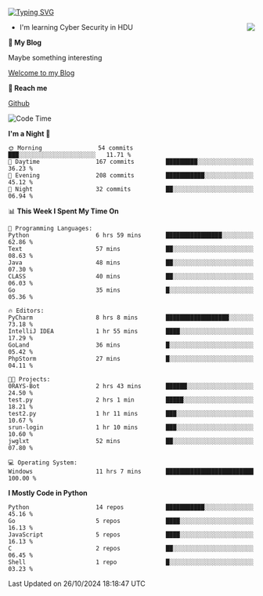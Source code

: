 [![Typing SVG](https://readme-typing-svg.herokuapp.com?font=Fira+Code&pause=1000&random=false&width=450&height=60&lines=Hello+%F0%9F%91%8B%F0%9F%8F%BB;I'm+JBNRZ)](https://git.io/typing-svg)

<a href="#">
  <img align="right" src="https://github-readme-stats.vercel.app/api?username=JBNRZ&show_icons=true&bg_color=15,f2f7fd,E0EAFC" />
</a>

- I'm learning Cyber Security in HDU

 **🌱 My Blog**

Maybe something interesting

[Welcome to my Blog](https://jbnrz.com.cn/)

 **💬 Reach me** 

[Github](https://github.com/JBNRZ)


<!--START_SECTION:waka-->
![Code Time](http://img.shields.io/badge/Code%20Time-717%20hrs%2057%20mins-blue)

**I'm a Night 🦉** 

```text
🌞 Morning                54 commits          ███░░░░░░░░░░░░░░░░░░░░░░   11.71 % 
🌆 Daytime                167 commits         █████████░░░░░░░░░░░░░░░░   36.23 % 
🌃 Evening                208 commits         ███████████░░░░░░░░░░░░░░   45.12 % 
🌙 Night                  32 commits          ██░░░░░░░░░░░░░░░░░░░░░░░   06.94 % 
```


📊 **This Week I Spent My Time On** 

```text
💬 Programming Languages: 
Python                   6 hrs 59 mins       ████████████████░░░░░░░░░   62.86 % 
Text                     57 mins             ██░░░░░░░░░░░░░░░░░░░░░░░   08.63 % 
Java                     48 mins             ██░░░░░░░░░░░░░░░░░░░░░░░   07.30 % 
CLASS                    40 mins             ██░░░░░░░░░░░░░░░░░░░░░░░   06.03 % 
Go                       35 mins             █░░░░░░░░░░░░░░░░░░░░░░░░   05.36 % 

🔥 Editors: 
PyCharm                  8 hrs 8 mins        ██████████████████░░░░░░░   73.18 % 
IntelliJ IDEA            1 hr 55 mins        ████░░░░░░░░░░░░░░░░░░░░░   17.29 % 
GoLand                   36 mins             █░░░░░░░░░░░░░░░░░░░░░░░░   05.42 % 
PhpStorm                 27 mins             █░░░░░░░░░░░░░░░░░░░░░░░░   04.11 % 

🐱‍💻 Projects: 
0RAYS-Bot                2 hrs 43 mins       ██████░░░░░░░░░░░░░░░░░░░   24.50 % 
test.py                  2 hrs 1 min         █████░░░░░░░░░░░░░░░░░░░░   18.21 % 
test2.py                 1 hr 11 mins        ███░░░░░░░░░░░░░░░░░░░░░░   10.67 % 
srun-login               1 hr 10 mins        ███░░░░░░░░░░░░░░░░░░░░░░   10.60 % 
jwglxt                   52 mins             ██░░░░░░░░░░░░░░░░░░░░░░░   07.80 % 

💻 Operating System: 
Windows                  11 hrs 7 mins       █████████████████████████   100.00 % 
```

**I Mostly Code in Python** 

```text
Python                   14 repos            ███████████░░░░░░░░░░░░░░   45.16 % 
Go                       5 repos             ████░░░░░░░░░░░░░░░░░░░░░   16.13 % 
JavaScript               5 repos             ████░░░░░░░░░░░░░░░░░░░░░   16.13 % 
C                        2 repos             ██░░░░░░░░░░░░░░░░░░░░░░░   06.45 % 
Shell                    1 repo              █░░░░░░░░░░░░░░░░░░░░░░░░   03.23 % 
```




 Last Updated on 26/10/2024 18:18:47 UTC
<!--END_SECTION:waka-->
